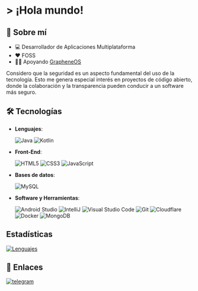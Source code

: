 # > ¡Hola mundo!
## 🚀 Sobre mí
- 💻 Desarrollador de Aplicaciones Multiplataforma
- ♥️ FOSS
- 💪🏻 Apoyando [GrapheneOS](https://grapheneos.org/)

Considero que la seguridad es un aspecto fundamental del uso de la tecnología. Esto me genera especial interés en proyectos de código abierto, donde la colaboración y la transparencia pueden conducir a un software más seguro.
## 🛠️ Tecnologías
- **Lenguajes**:

    ![Java](https://img.shields.io/badge/Java-f89820.svg?style=for-the-badge&logo=java&logoColor=white)
    ![Kotlin](https://img.shields.io/badge/Kotlin-7F52FF.svg?style=for-the-badge&logo=kotlin&logoColor=white)

- **Front-End**:

   ![HTML5](https://img.shields.io/badge/HTML5%20-%23E34F26.svg?style=for-the-badge&logo=html5&logoColor=white)
   ![CSS3](https://img.shields.io/badge/CSS%20-%231572B6.svg?style=for-the-badge&logo=css3&logoColor=white)
   ![JavaScript](https://img.shields.io/badge/JavaScript%20-%23F7DF1E.svg?style=for-the-badge&logo=javascript&logoColor=black)

- **Bases de datos**:

   ![MySQL](https://img.shields.io/badge/MySQL-AAA.svg?style=for-the-badge&logo=MySQL&logoColor=black)

- **Software y Herramientas**:

    ![Android Studio](https://img.shields.io/badge/Android%20Studio-34a853.svg?style=for-the-badge&logo=androidstudio&logoColor=white)
    ![IntelliJ](https://img.shields.io/badge/IntelliJ%20IDEA-%23000000.svg?style=for-the-badge&logo=intellijidea&logoColor=white)
    ![Visual Studio Code](https://img.shields.io/badge/Visual%20Studio%20Code-1f9cf0.svg?style=for-the-badge&logo=visualstudiocode&logoColor=white)
    ![Git](https://img.shields.io/badge/Git-f1502f.svg?style=for-the-badge&logo=git&logoColor=white)
    ![Cloudflare](https://img.shields.io/badge/Cloudflare-F38020?style=for-the-badge&logo=Cloudflare&logoColor=white)
    ![Docker](https://img.shields.io/badge/docker-%230db7ed.svg?style=for-the-badge&logo=docker&logoColor=white)
    ![MongoDB](https://img.shields.io/badge/MongoDB-%234ea94b.svg?style=for-the-badge&logo=mongodb&logoColor=white)

## Estadísticas
[![Lenguajes](https://github-readme-stats.vercel.app/api/top-langs/?username=AdrianGM2001&langs_count=5&theme=tokyonight)]()
    
## 🔗 Enlaces
[![telegram](https://img.shields.io/badge/telegram-27A7E7?style=for-the-badge&logo=telegram&logoColor=white)](https://t.me/adriangm29)
